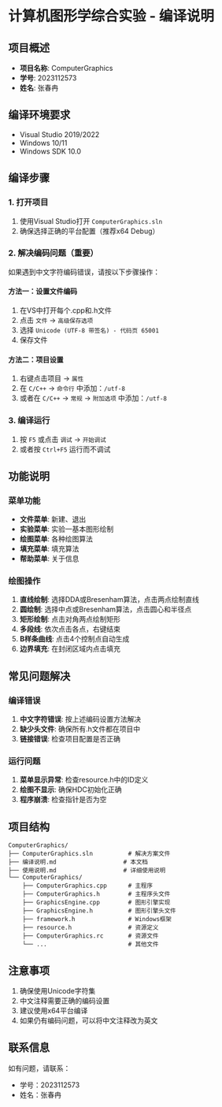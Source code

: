# 计算机图形学综合实验 - 编译说明

## 项目概述
- **项目名称**: ComputerGraphics
- **学号**: 2023112573
- **姓名**: 张春冉

## 编译环境要求
- Visual Studio 2019/2022
- Windows 10/11
- Windows SDK 10.0

## 编译步骤

### 1. 打开项目
1. 使用Visual Studio打开 `ComputerGraphics.sln`
2. 确保选择正确的平台配置（推荐x64 Debug）

### 2. 解决编码问题（重要）
如果遇到中文字符编码错误，请按以下步骤操作：

#### 方法一：设置文件编码
1. 在VS中打开每个.cpp和.h文件
2. 点击 `文件` → `高级保存选项`
3. 选择 `Unicode (UTF-8 带签名) - 代码页 65001`
4. 保存文件

#### 方法二：项目设置
1. 右键点击项目 → `属性`
2. 在 `C/C++` → `命令行` 中添加：`/utf-8`
3. 或者在 `C/C++` → `常规` → `附加选项` 中添加：`/utf-8`

### 3. 编译运行
1. 按 `F5` 或点击 `调试` → `开始调试`
2. 或者按 `Ctrl+F5` 运行而不调试

## 功能说明

### 菜单功能
- **文件菜单**: 新建、退出
- **实验菜单**: 实验一基本图形绘制
- **绘图菜单**: 各种绘图算法
- **填充菜单**: 填充算法
- **帮助菜单**: 关于信息

### 绘图操作
1. **直线绘制**: 选择DDA或Bresenham算法，点击两点绘制直线
2. **圆绘制**: 选择中点或Bresenham算法，点击圆心和半径点
3. **矩形绘制**: 点击对角两点绘制矩形
4. **多段线**: 依次点击各点，右键结束
5. **B样条曲线**: 点击4个控制点自动生成
6. **边界填充**: 在封闭区域内点击填充

## 常见问题解决

### 编译错误
1. **中文字符错误**: 按上述编码设置方法解决
2. **缺少头文件**: 确保所有.h文件都在项目中
3. **链接错误**: 检查项目配置是否正确

### 运行问题
1. **菜单显示异常**: 检查resource.h中的ID定义
2. **绘图不显示**: 确保HDC初始化正确
3. **程序崩溃**: 检查指针是否为空

## 项目结构
```
ComputerGraphics/
├── ComputerGraphics.sln          # 解决方案文件
├── 编译说明.md                   # 本文档
├── 使用说明.md                   # 详细使用说明
└── ComputerGraphics/
    ├── ComputerGraphics.cpp      # 主程序
    ├── ComputerGraphics.h        # 主程序头文件
    ├── GraphicsEngine.cpp        # 图形引擎实现
    ├── GraphicsEngine.h          # 图形引擎头文件
    ├── framework.h               # Windows框架
    ├── resource.h                # 资源定义
    ├── ComputerGraphics.rc       # 资源文件
    └── ...                       # 其他文件
```

## 注意事项
1. 确保使用Unicode字符集
2. 中文注释需要正确的编码设置
3. 建议使用x64平台编译
4. 如果仍有编码问题，可以将中文注释改为英文

## 联系信息
如有问题，请联系：
- 学号：2023112573
- 姓名：张春冉
